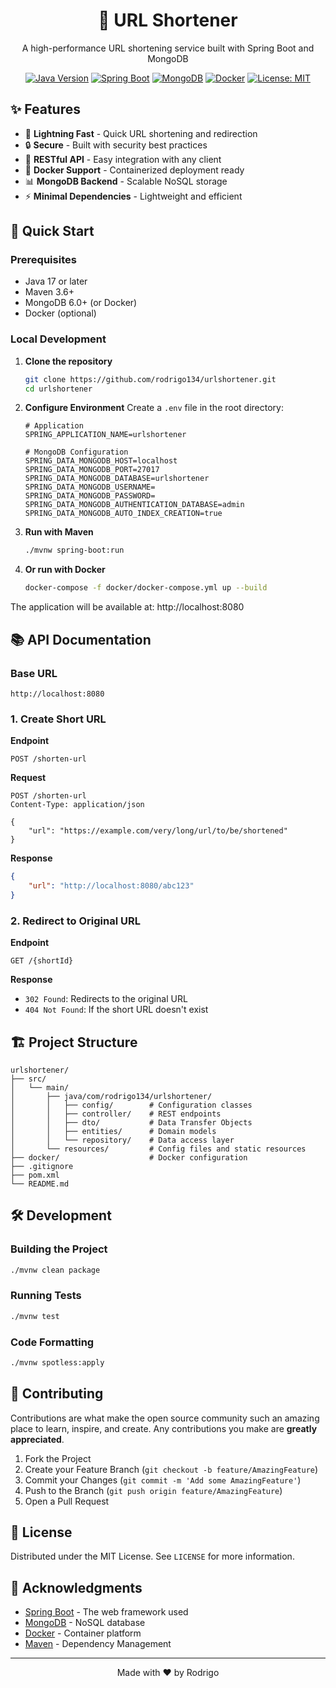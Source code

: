 <div align="center">
  <h1>🔗 URL Shortener</h1>
  <p>A high-performance URL shortening service built with Spring Boot and MongoDB</p>
  
  [![Java Version](https://img.shields.io/badge/Java-17%2B-orange?logo=java)](https://www.oracle.com/java/technologies/javase/jdk17-archive-downloads.html)
  [![Spring Boot](https://img.shields.io/badge/Spring%20Boot-3.1.0-brightgreen?logo=spring)](https://spring.io/projects/spring-boot)
  [![MongoDB](https://img.shields.io/badge/MongoDB-6.0%2B-47A248?logo=mongodb&logoColor=white)](https://www.mongodb.com/)
  [![Docker](https://img.shields.io/badge/Docker-3.9-2496ED?logo=docker&logoColor=white)](https://www.docker.com/)
  [![License: MIT](https://img.shields.io/badge/License-MIT-yellow.svg)](https://opensource.org/licenses/MIT)
</div>

## ✨ Features

- 🚀 **Lightning Fast** - Quick URL shortening and redirection
- 🔒 **Secure** - Built with security best practices
- 📱 **RESTful API** - Easy integration with any client
- 🐳 **Docker Support** - Containerized deployment ready
- 📊 **MongoDB Backend** - Scalable NoSQL storage
- ⚡ **Minimal Dependencies** - Lightweight and efficient

## 🚀 Quick Start

### Prerequisites

- Java 17 or later
- Maven 3.6+
- MongoDB 6.0+ (or Docker)
- Docker (optional)

### Local Development

1. **Clone the repository**
   ```bash
   git clone https://github.com/rodrigo134/urlshortener.git
   cd urlshortener
   ```

2. **Configure Environment**
   Create a `.env` file in the root directory:
   ```env
   # Application
   SPRING_APPLICATION_NAME=urlshortener
   
   # MongoDB Configuration
   SPRING_DATA_MONGODB_HOST=localhost
   SPRING_DATA_MONGODB_PORT=27017
   SPRING_DATA_MONGODB_DATABASE=urlshortener
   SPRING_DATA_MONGODB_USERNAME=
   SPRING_DATA_MONGODB_PASSWORD=
   SPRING_DATA_MONGODB_AUTHENTICATION_DATABASE=admin
   SPRING_DATA_MONGODB_AUTO_INDEX_CREATION=true
   ```

3. **Run with Maven**
   ```bash
   ./mvnw spring-boot:run
   ```

4. **Or run with Docker**
   ```bash
   docker-compose -f docker/docker-compose.yml up --build
   ```

The application will be available at: http://localhost:8080

## 📚 API Documentation

### Base URL
```
http://localhost:8080
```

### 1. Create Short URL

**Endpoint**
```
POST /shorten-url
```

**Request**
```http
POST /shorten-url
Content-Type: application/json

{
    "url": "https://example.com/very/long/url/to/be/shortened"
}
```

**Response**
```json
{
    "url": "http://localhost:8080/abc123"
}
```

### 2. Redirect to Original URL

**Endpoint**
```
GET /{shortId}
```

**Response**
- `302 Found`: Redirects to the original URL
- `404 Not Found`: If the short URL doesn't exist

## 🏗️ Project Structure

```
urlshortener/
├── src/
│   └── main/
│       ├── java/com/rodrigo134/urlshortener/
│       │   ├── config/        # Configuration classes
│       │   ├── controller/    # REST endpoints
│       │   ├── dto/           # Data Transfer Objects
│       │   ├── entities/      # Domain models
│       │   └── repository/    # Data access layer
│       └── resources/         # Config files and static resources
├── docker/                    # Docker configuration
├── .gitignore
├── pom.xml
└── README.md
```

## 🛠️ Development

### Building the Project
```bash
./mvnw clean package
```

### Running Tests
```bash
./mvnw test
```

### Code Formatting
```bash
./mvnw spotless:apply
```

## 🤝 Contributing

Contributions are what make the open source community such an amazing place to learn, inspire, and create. Any contributions you make are **greatly appreciated**.

1. Fork the Project
2. Create your Feature Branch (`git checkout -b feature/AmazingFeature`)
3. Commit your Changes (`git commit -m 'Add some AmazingFeature'`)
4. Push to the Branch (`git push origin feature/AmazingFeature`)
5. Open a Pull Request

## 📄 License

Distributed under the MIT License. See `LICENSE` for more information.

## 🙏 Acknowledgments

- [Spring Boot](https://spring.io/projects/spring-boot) - The web framework used
- [MongoDB](https://www.mongodb.com/) - NoSQL database
- [Docker](https://www.docker.com/) - Container platform
- [Maven](https://maven.apache.org/) - Dependency Management

---

<div align="center">
  Made with ❤️ by Rodrigo
</div>
